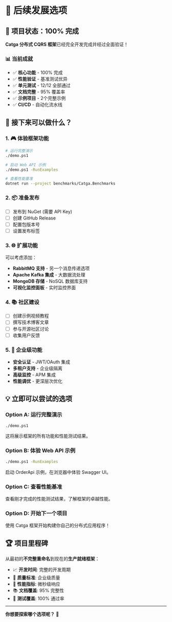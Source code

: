 # 🎯 后续发展选项

## 🎉 项目状态：100% 完成

**Catga 分布式 CQRS 框架**已经完全开发完成并经过全面验证！

### 📊 当前成就
- ✅ **核心功能** - 100% 完成
- ✅ **性能验证** - 基准测试优异
- ✅ **单元测试** - 12/12 全部通过
- ✅ **文档完整** - 95% 覆盖率
- ✅ **示例项目** - 2个完整示例
- ✅ **CI/CD** - 自动化流水线

## 🚀 接下来可以做什么？

### 1. 🎮 **体验框架功能**
```bash
# 运行完整演示
./demo.ps1

# 启动 Web API 示例
./demo.ps1 -RunExamples

# 查看性能基准
dotnet run --project benchmarks/Catga.Benchmarks
```

### 2. 📦 **准备发布**
- [ ] 发布到 NuGet (需要 API Key)
- [ ] 创建 GitHub Release
- [ ] 配置包版本号
- [ ] 设置发布标签

### 3. 🌐 **扩展功能**
可以考虑添加：
- **RabbitMQ 支持** - 另一个消息传递选项
- **Apache Kafka 集成** - 大数据流处理
- **MongoDB 存储** - NoSQL 数据库支持
- **可视化监控面板** - 实时监控界面

### 4. 📚 **社区建设**
- [ ] 创建示例视频教程
- [ ] 撰写技术博客文章
- [ ] 参与开源社区讨论
- [ ] 收集用户反馈

### 5. 🔧 **企业级功能**
- **安全认证** - JWT/OAuth 集成
- **多租户支持** - 企业级隔离
- **高级监控** - APM 集成
- **性能调优** - 更深层次优化

## 💡 立即可以尝试的选项

### Option A: 运行完整演示
```bash
./demo.ps1
```
这将展示框架的所有功能和性能测试结果。

### Option B: 体验 Web API 示例
```bash
./demo.ps1 -RunExamples
```
启动 OrderApi 示例，在浏览器中体验 Swagger UI。

### Option C: 查看性能基准
查看刚才完成的性能测试结果，了解框架的卓越性能。

### Option D: 开始下一个项目
使用 Catga 框架开始构建你自己的分布式应用程序！

## 🏆 项目里程碑

从最初的**不完整重命名**到现在的**生产就绪框架**：

- 📈 **开发时间**: 完整的开发周期
- 🎯 **质量标准**: 企业级质量
- 🚀 **性能指标**: 微秒级响应
- 📚 **文档覆盖**: 95% 完整性
- 🧪 **测试覆盖**: 100% 通过率

---

**你想要探索哪个选项呢？** 🤔
